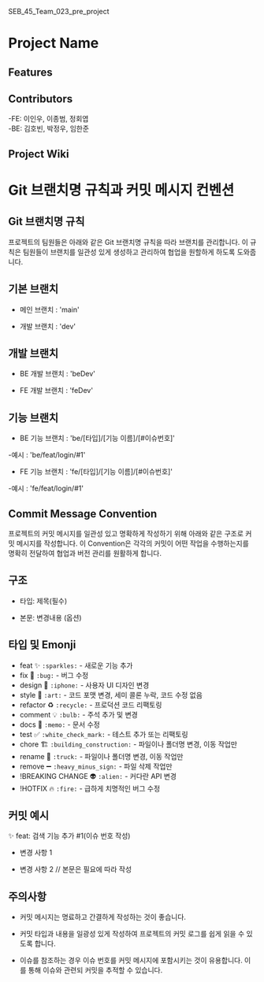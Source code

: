 SEB_45_Team_023_pre_project

# Project Name


## Features


## Contributors

-FE: 이인우, 이종범, 정회엽  
-BE: 김호빈, 박정우, 임한준

## Project Wiki

# Git 브랜치명 규칙과 커밋 메시지 컨벤션

## Git 브랜치명 규칙

프로젝트의 팀원들은 아래와 같은 Git 브랜치명 규칙을 따라 브랜치를 관리합니다. 이 규칙은 팀원들이 브랜치를 일관성 있게 생성하고 관리하여 협업을 원할하게 하도록 도와줍니다.

## 기본 브랜치 

- 메인 브랜치 : 'main'
  
- 개발 브랜치 : 'dev'

## 개발 브랜치 

- BE 개발 브랜치 : 'beDev'

- FE 개발 브랜치 : 'feDev'

## 기능 브랜치 

- BE 기능 브랜치 : 'be/[타입]/[기능 이름]/[#이슈번호]' 

-예시 : 'be/feat/login/#1'

- FE 기능 브랜치 : 'fe/[타입]/[기능 이름]/[#이슈번호]'

-예시 : 'fe/feat/login/#1'

## Commit Message Convention

프로젝트의 커밋 메시지를 일관성 있고 명확하게 작성하기 위해 아래와 같은 구조로 커밋 메시지를 작성합니다. 이 Convention은 각각의 커밋이 어떤 작업을 수행하는지를 명확히 전달하여 협업과 버전 관리를 원활하게 합니다.

## 구조 


- 타입: 제목(필수)

- 본문: 변경내용 (옵션)

## 타입 및 Emonji 

- feat ✨ `:sparkles:` - 새로운 기능 추가
- fix 🐛 `:bug:` - 버그 수정
- design 📱 `:iphone:` - 사용자 UI 디자인 변경
- style 🎨 `:art:` - 코드 포맷 변경, 세미 콜론 누락, 코드 수정 없음
- refactor ♻️ `:recycle:` - 프로덕션 코드 리팩토링
- comment 💡 `:bulb:` - 주석 추가 및 변경
- docs 📝 `:memo:` - 문서 수정
- test ✅ `:white_check_mark:` - 테스트 추가 또는 리팩토링
- chore 🏗️ `:building_construction:` - 파일이나 폴더명 변경, 이동 작업만
- rename 🚚 `:truck:` - 파일이나 폴더명 변경, 이동 작업만
- remove ➖ `:heavy_minus_sign:` - 파일 삭제 작업만
- !BREAKING CHANGE 👽️ `:alien:` - 커다란 API 변경
- !HOTFIX 🔥 `:fire:` - 급하게 치명적인 버그 수정

## 커밋 예시

✨ feat: 검색 기능 추가 #1(이슈 번호 작성)

- 변경 사항 1
  
- 변경 사항 2 // 본문은 필요에 따라 작성
  

## 주의사항

- 커밋 메시지는 명료하고 간결하게 작성하는 것이 좋습니다.

- 커밋 타입과 내용을 일광성 있게 작성하여 프로젝트의 커밋 로그를 쉽게 읽을 수 있도록 합니다.

- 이슈를 참조하는 경우 이슈 번호를 커밋 메시지에 포함시키는 것이 유용합니다. 이를 통해 이슈와 관련되 커밋을 추적할 수 있습니다.
